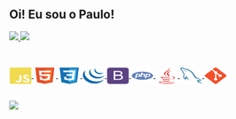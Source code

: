 ## Oi! Eu sou o Paulo!

<div>
  <a href="https://github.com/PauloGuilherm">
  <img height="180em" src="https://github-readme-stats.vercel.app/api?username=PauloGuilherm&show_icons=true&theme=dracula&include_all_commits=true&count_private=true"/>
  <img height="180em" src="https://github-readme-stats.vercel.app/api/top-langs/?username=PauloGuilherm&layout=compact&langs_count=7&theme=dracula"/>
</div>
  
  ##
  
<div style="display: inline_block"><br>
  <img align="center" alt="Paulo-JS" height="30" width="40" src="https://raw.githubusercontent.com/devicons/devicon/master/icons/javascript/javascript-plain.svg">
  <img align="center" alt="Paulo-HTML5" height="30" width="40" src="https://raw.githubusercontent.com/devicons/devicon/master/icons/html5/html5-original.svg">
  <img align="center" alt="Paulo-CSS3" height="30" width="40" src="https://raw.githubusercontent.com/devicons/devicon/master/icons/css3/css3-original.svg">
  <img align="center" alt="Paulo-jQuery" height="30" width="40" src="https://raw.githubusercontent.com/devicons/devicon/master/icons/jquery/jquery-plain.svg">
  <img align="center" alt="Paulo-Boostrap" height="30" width="40" src="https://raw.githubusercontent.com/devicons/devicon/master/icons/bootstrap/bootstrap-plain.svg">
  <img align="center" alt="Paulo-PHP" height="30" width="40" src="https://raw.githubusercontent.com/devicons/devicon/master/icons/php/php-plain.svg">
  <img align="center" alt="Paulo-JAVA" height="30" width="40" src="https://raw.githubusercontent.com/devicons/devicon/master/icons/java/java-plain.svg">
  <img align="center" alt="Paulo-mysql" height="30" width="40" src="https://raw.githubusercontent.com/devicons/devicon/master/icons/mysql/mysql-plain.svg">
    <img align="center" alt="Paulo-git" height="30" width="40" src="https://raw.githubusercontent.com/devicons/devicon/master/icons/git/git-original.svg">
 </div>
  
 ##
  <div>
     <a href = "mailto:paulo.guilherme.arruda1@gmail.com"><img src="https://img.shields.io/badge/-Gmail-%23333?style=for-the-badge&logo=gmail&logoColor=white" target="_blank"> </a>
  </div>
 
